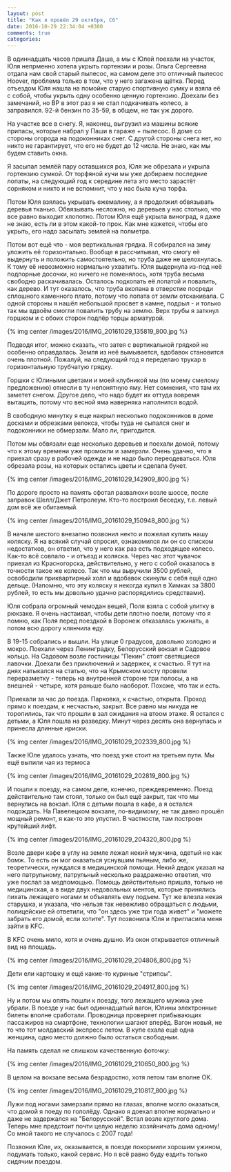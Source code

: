 ```yaml
---
layout: post
title: "Как я провёл 29 октября, Сб"
date: 2016-10-29 22:34:04 +0300
comments: true
categories: 
---
```

В одиннадцать часов пришла Даша, а мы с Юлей поехали на участок, Юля непрменно хотела укрыть гортензии и розы. Ольга Сергеевна отдала нам свой старый пылесос, на самом деле это отличный пылесос Hoover, проблема только в том, что у него загажена щётка. Перед отъездом Юля нашла на помойке старую спортивную сумку и взяла её с собой, чтобы укрыть одну особенно ценную гортензию. Доехали без замечаний, но ВР в этот раз я не стал подкачивать колесо, а заправился. 92-й бензин по 35-59, в общем, не так уж дорого.

На участке все в снегу. Я, наконец, выгрузил из машины всякие припасы, которые набрал у Паши в гараже + пылесос. В доме со стороны огорода на подоконниках снег. С другой стороны снега нет, но никто не гарантирует, что его не будет до 12 числа. Не знаю, как мы будем ставить окна.

Я засыпал землёй пару оставшихся роз, Юля же обрезала и укрыла гортензию сумкой. От торфяной кучи мы уже добираем последние лопаты, на следующий год к середине лета это место зарастёт сорняком и никто и не вспомнит, что у нас была куча торфа.

Потом Юля взялась укрывать ежемалину, а я продолжил обвязывать деревья тканью. Обвязывать несложно, но деревьев у нас столько, что все равно выходит хлопотно. Потом Юля ещё укрыла виноград, я даже не знаю, есть ли в этом какой-то прок. Как мне кажется, чтобы его укрыть, его надо засыпать землей на полметра.

Потом вот ещё что - моя вертикальная грядка. Я собирался на зиму уложить её горизонтально. Вообще я рассчитывал, что смогу её выдернуть и положить самостоятельно, но труба даже не шелохнулась. К тому её невозможно нормально ухватить. Юля выдернула из-под неё подпорные досочки, но ничего не поменялось, хотя труба весьма свободно раскачивалась. Осталось подкопать её лопатой и повалить, как дерево. И тут оказалось, что труба вкопана в отверстие посреди сплошного каменного плато, потому что лопата от земли отскакивала. С одной стороны я нашёл небольшой просвет в камне, подрыл - и только так мы вдвоём смогли повалить трубу на землю. Верх трубы я заткнул горшком и с обоих сторон подпёр торцы арматурой.

{% img center /images/2016/IMG_20161029_135819_800.jpg %}

Подводя итог, можно сказать, что затея с вертикальной грядкой не особенно оправдалась. Земля из неё вымывается, вдобавок становится очень плотной. Пожалуй, на следующий год я переделаю трукар в горизонтальную трубчатую грядку.

Горшки с Юлиными цветами и моей клубникой мы (по моему смелому предложению) отнесли в ту непонятную яму. Нет сомнения, что там их заметет снегом. Другое дело, что надо будет их оттуда вовремя вытащить, потому что весной яма наверняка наполнится водой.

В свободную минутку я еще накрыл несколько подоконников в доме досками и обрезками велокса, чтобы туда не сыпался снег и подоконники не обмерзали. Мало ли, пригодится.

Потом мы обвязали еще несколько деревьев и поехали домой, потому что к этому времени уже промокли и замерзли. Очень удачно, что я приехал сразу в рабочей одежде и не надо было переодеваться. Юля обрезала розы, на которых остались цветы и сделала букет.

{% img center /images/2016/IMG_20161029_142909_800.jpg %}

По дороге просто на память сфотал развалюхи возле шоссе, после заправок Шелл/Джет Петролеум. Кто-то построил беседку, т.е. левый дом всё же обитаемый.

{% img center /images/2016/IMG_20161029_150948_800.jpg %}

В начале шестого внезапно позвонил некто и пожелал купить нашу коляску. Я на всякий случай спросил, ознакомился ли он со списком недостатков, он ответил, что у него как раз есть подходящее колесо. Как-то всё совпало - и отъезд и коляска. Через час этот чувачок приехал из Красногорска, действительно, у него с собой оказалось в точности такое же колесо. Так что мы выручили 3500 рублей, освободили приквартирный холл и вдобавок скинули с себя ещё одно дельце. (Напомню, что эту коляску я некогда купил в Химках за 3800 рублей, то есть мы довольно удачно распорядились средствами).

Юля собрала огромный чемодан вещей, Поля взяла с собой улитку в рюкзаке. Я очень настаивал, чтобы дети плотно поели, потому что я помню, как Поля перед поездкой в Воронеж отказалась ужинать, а потом всю дорогу клянчила еду.

В 19-15 собрались и вышли. На улице 0 градусов, довольно холодно и мокро. Поехали через Ленинградку, Белорусский вокзал и Садовое кольцо. На Садовом возле гостиницы "Пекин" стоят светящиеся лавочки. Доехали без приключений и задержек, к счастью. Я тут на днях натыкался на статью, что на Крымском мосту провели переразметку - теперь на внутренней стороне три полосы, а на внешней - четыре, хотя раньше было наоборот. Похоже, что так и есть.

Приехали за час до поезда. Парковка, к счастью, открыта. Проход прямо к поездам, к несчастью, закрыт. Все равно мы никуда не торопились, так что прошли в зал ожидания на втоом этаже. Я остался с детьми, а Юля пошла на разведку. Минут через десять она вернулась и принесла длинные ириски. 

{% img center /images/2016/IMG_20161029_202339_800.jpg %}

Также Юле удалось узнать, что поезд уже стоит на третьем пути. Мы ещё выпили чая из термоса 

{% img center /images/2016/IMG_20161029_202819_800.jpg %}

И пошли к поезду, на самом деле, конечно, преждевременно. Поезд действительно там стоял, только он был ещё закрыт, так что мы вернулись на вокзал. Юля с детьми пошла в кафе, а я остался подождать. На Павелецком вокзале, по-видимому, не так давно прошёл мощный ремонт, я как-то это упустил. В частности, там построен крутейший лифт.

{% img center /images/2016/IMG_20161029_204320_800.jpg %}

Возле двери кафе в углу на земле лежал некий мужчина, одетый не как бомж. То есть он мог оказаться уснувшим пьяным, либо же, теоретически, нуждался в медицинской помощи. Некий дедок указал на него патрульному, патрульный несколько раздраженно ответил, что уже послал за медпомощью. Помощь действительно пришла, только не медицинская, а в виде двух недовольных ментов, которые принялись пихать лежащего ногами м объявлять ему подъем. Тут же влезла некая старушка, и указала, что нельзя так невежливо обращаться с людьми, полицейские ей ответили, что "он здесь уже три года живет" и "можете забрать его домой, если хотите". Тут позвонила Юля и пригласила меня зайти в KFC.

В KFC очень мило, хотя и очень душно. Из окон открывается отличный вид на площадь.

{% img center /images/2016/IMG_20161029_204806_800.jpg %}

Дети ели картошку и ещё какие-то куриные "стрипсы".

{% img center /images/2016/IMG_20161029_204917_800.jpg %}

Ну и потом мы опять пошли к поезду, того лежащего мужика уже убрали. В поезде у нас был одиннадцатый вагон, Юлины электронные билеты вполне сработали. Проводница проверяет прибывающих пассажиров на смартфоне, технологии шагают вперёд. Вагон новый, не то что тот молдавский экспресс летом. В купе ехала ещё одна женщина, одно место должно было остаться свободным.

На память сделал не слишком качественную фоточку:

{% img center /images/2016/IMG_20161029_210650_800.jpg %}

В целом на вокзале весьма безрадостно, хотя летом там вполне ОК.

{% img center /images/2016/IMG_20161029_210817_800.jpg %}

Лужи под ногами замерзали прямо на глазах, вполне могло оказаться, что домой я поеду по гололёду. Однако я доехал вполне нормально и даже не задержался на "Белорусской". Встал возле круглого дома. Теперь мне предстоит почти целую неделю хозяйничать дома одному! Со мной такого не случалось с 2007 года!

Позвонил Юле, их, оказывается, в поезде покормили хорошим ужином, подумать только, какой сервис. Но я всё равно буду ездить только сидячим поездом.
